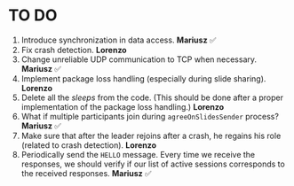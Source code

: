 # TO DO

1. Introduce synchronization in data access. **Mariusz** ✅
2. Fix crash detection. **Lorenzo**
3. Change unreliable UDP communication to TCP when necessary. **Mariusz** ✅
4. Implement package loss handling (especially during slide sharing). **Lorenzo**
5. Delete all the *sleeps* from the code. (This should be done after a proper implementation of the package loss handling.) **Lorenzo**
6. What if multiple participants join during `agreeOnSlidesSender` process? **Mariusz** ✅
7. Make sure that after the leader rejoins after a crash, he regains his role (related to crash detection). **Lorenzo**
8. Periodically send the `HELLO` message. Every time we receive the responses, we should verify if our list of active sessions corresponds to the received responses. **Mariusz** ✅
